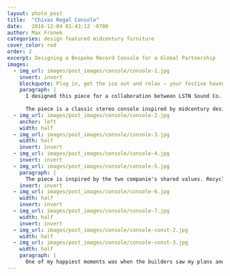 ```yaml
---
layout: photo_post
title:  "Chivas Regal Console"
date:   2016-12-04 01:43:12 -0700
author: Max Fronek
categories: design featured midcentury furniture
cover_color: red
order: 2
excerpt: Designing a Bespoke Record Console for a Global Partnership
images:
  - img_url: images/post_images/console/console-1.jpg
    invert: invert
    blockquote: Plug in, get the ice out and relax – your festive haven has arrived.<br /><br /><a title="The 10 Coolest Things in the World This Week&#58; LSTN Sound Co" href="https&#58;//www.gq-magazine.co.uk/article/nike-stranger-things-ferrari-leica">– GQ</a>
    paragraph: | 
      I designed this piece for a collaboration between LSTN Sound Co. and Chivas Regal in 2016. They commissioned a statement piece to express the shared values of the companies&#58; classic craftsmanship paired with tasteful design. 
      
      The piece is a classic stereo console inspired by midcentury designers like Ray and Charles Eames, Finn Juhl, and more. Like LSTN's Troubadour headphones or a bottle of Chivas, it holds a timeless appeal and makes an immediate statement.
  - img_url: images/post_images/console/console-2.jpg
    anchor: left
    width: half
  - img_url: images/post_images/console/console-3.jpg
    width: half
    invert: invert
  - img_url: images/post_images/console/console-4.jpg
    invert: invert
  - img_url: images/post_images/console/console-5.jpg
    paragraph: |
      The piece is inspired by the two companie's shared values. Recycled copper from a former Chivas barrel is used for the nameplate and inspires the copper accents throughout the piece. Solid American walnut gives extra resonance to the custom-built speakers. Storage for up to 50 LP's, two bottles of Chivas, and a pair of Apolis-designed glasses complete the piece's functionality.
    invert: invert
  - img_url: images/post_images/console/console-6.jpg
    width: half
    invert: invert
  - img_url: images/post_images/console/console-7.jpg
    width: half
    invert: invert
  - img_url: images/post_images/console/console-const-2.jpg
    width: half
  - img_url: images/post_images/console/console-const-3.jpg
    width: half
    paragraph: |
      One of my happiest moments was when the builders saw my plans and said they could get straight to work–no changes or modifications would be needed. The team at <a href="https://whitewallsfab.com/" title="White Walls Fab in Santa Clarita, CA" target="_blank">White Walls Fabrication</a> took the console from paper to reality, and Brian, Tyler, Jordan, and everyone else deserve a huge thanks. This console would not exist without them.
---
```



